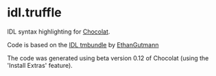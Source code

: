 idl.truffle
===========

IDL syntax highlighting for [Chocolat](http://chocolatapp.com/).

Code is based on the [IDL tmbundle](http://wiki.macromates.com/Bundles/IDL) by [EthanGutmann](http://wiki.macromates.com/Profiles/EthanGutmann)

The code was generated using beta version 0.12 of Chocolat (using the 'Install Extras' feature).